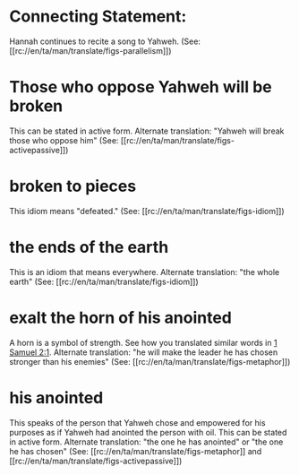 # Connecting Statement:

Hannah continues to recite a song to Yahweh. (See: [[rc://en/ta/man/translate/figs-parallelism]])

# Those who oppose Yahweh will be broken

This can be stated in active form. Alternate translation: "Yahweh will break those who oppose him" (See: [[rc://en/ta/man/translate/figs-activepassive]])

# broken to pieces

This idiom means "defeated." (See: [[rc://en/ta/man/translate/figs-idiom]])

# the ends of the earth

This is an idiom that means everywhere. Alternate translation: "the whole earth" (See: [[rc://en/ta/man/translate/figs-idiom]])

# exalt the horn of his anointed

A horn is a symbol of strength. See how you translated similar words in [1 Samuel 2:1](./01.md). Alternate translation: "he will make the leader he has chosen stronger than his enemies" (See: [[rc://en/ta/man/translate/figs-metaphor]])

# his anointed

This speaks of the person that Yahweh chose and empowered for his purposes as if Yahweh had anointed the person with oil. This can be stated in active form. Alternate translation: "the one he has anointed" or "the one he has chosen" (See: [[rc://en/ta/man/translate/figs-metaphor]] and [[rc://en/ta/man/translate/figs-activepassive]])

